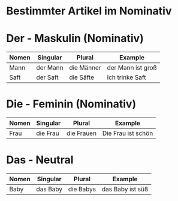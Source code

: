 # Bestimmter Artikel im Nominativ
# Der - Maskulin (Nominativ)
|Nomen|Singular|Plural|Example|
|-------|---------|-|-|
|Mann|der Mann|die Männer|der Mann ist groß|
|Saft|der Saft|die Säfte|Ich trinke Saft|

# Die - Feminin (Nominativ)
|Nomen|Singular|Plural|Example|
|-------|---------|-|-|
|Frau|die Frau|die Frauen|Die Frau ist schön|

# Das - Neutral
|Nomen|Singular|Plural|Example|
|-------|---------|-|-|
|Baby|das Baby|die Babys|das Baby ist süß|
